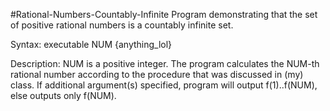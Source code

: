 #Rational-Numbers-Countably-Infinite
Program demonstrating that the set of positive rational numbers is a countably infinite set.

Syntax: executable NUM {anything_lol}

Description: NUM is a positive integer. The program calculates the NUM-th 
rational number according to the procedure that was discussed in (my) class. 
If additional argument(s) specified, program will output f(1)..f(NUM), 
else outputs only f(NUM).

